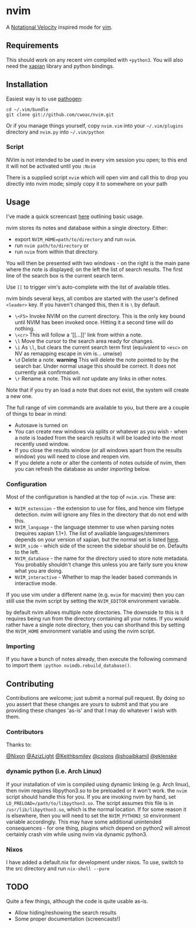 # nvim

A [Notational Velocity][nv] inspired mode for [vim][]. 


## Requirements
This should work on any recent vim compiled with `+python3`. You will also need the [xapian][] library and python bindings.

## Installation
Easiest way is to use [pathogen][]:

````
cd ~/.vim/bundle
git clone git://github.com/cwoac/nvim.git
````

Or if you manage things yourself, copy `nvim.vim` into your `~/.vim/plugins` directory and `nvim.py` into `~/.vim/python`

### Script

NVim is not intended to be used in every vim session you open; to this end it will not be activated until you `:Nvim`

There is a supplied script `nvim` which will open vim and call this to drop you directly into nvim mode; simply copy it to somewhere on your path

## Usage

I've made a quick screencast [here](http://showterm.io/3668688fe06b53482da16) outlining basic usage.

nvim stores its notes and database within a single directory. Either:

* export `NVIM_HOME=path/to/directory` and run `nvim`.
* run `nvim path/to/directory` or
* run `nvim` from within that directory. 

You will then be presented with two windows - on the right is the main pane where the note is displayed; on the left the list of search results.
The first line of the search box is the current search term.

Use `[[` to trigger vim's auto-complete with the list of available titles.

nvim binds several keys, all combos are started with the user's defined `<leader>` key. If you haven't changed this, then it is `\` by default.

* `\<F5>`  Invoke NVIM on the current directory. This is the only key bound until NVIM has been invoked once. Hitting it a second time will do nothing.
* `\<cr>`  This will follow a '[[...]]' link from within a note.
* `\l` Move the cursor to the search area ready for changes.
* `\i` As `\l`, but clears the current search term first (equivalent to `<esc>` on NV as remapping escape in vim is... unwise)
* `\d` Delete a note. **warning** This will delete the note pointed to by the search bar. Under normal usage this should be correct. 
 It does not currently ask confirmation.
* `\r` Rename a note. This will *not* update any links in other notes.


Note that if you try an load a note that does not exist, the system will create a new one.

The full range of vim commands are available to you, but there are a couple of things to bear in mind:

* Autosave is turned on
* You can create new windows via splits or whatever as you wish - when a note is loaded from the search results it will be loaded into the most recently used window.
* If you close the results window (or all windows apart from the results window) you will need to close and reopen vim.
* If you delete a note or alter the contents of notes outside of nvim, then you can refresh the database as under _importing_ below.

### Configuration
Most of the configuration is handled at the top of `nvim.vim`. These are:

* `NVIM_extension` - the extension to use for files, and hence vim filetype detection. nvim will ignore any files in the directory that do not end with this.
* `NVIM_language` - the language stemmer to use when parsing notes (requires xapian 1.1+). The list of availiable languages/stemmers depends on your version of xapian, but the normal set is listed [here](http://xapian.org/docs/apidoc/html/classXapian_1_1Stem.html#0f8f250587dfef35d47f13f0ec0028fb).
* `NVIM_side` - which side of the screen the sidebar should be on. Defaults to the left.
* `NVIM_database` - the name for the directory used to store note metadata. You probably shouldn't change this unless you are fairly sure you know what you are doing.
* `NVIM_interactive` - Whether to map the leader based commands in interactive mode.

If you use vim under a different name (e.g. `mvim` for macvim) then you can still use the nvim script by setting the `NVIM_EDITOR` environment variable.

by default nvim allows multiple note directories. The downside to this is it requires being run from the directory containing all your notes. 
If you would rather have a single note directory, then you can shorthand this by setting the `NVIM_HOME` environment variable and using the nvim script.

### Importing
If you have a bunch of notes already, then execute the following command to import them `:python nvimdb.rebuild_database()`. 

## Contributing
Contributions are welcome; just submit a normal pull request. By doing so you assert that these changes are yours to submit and that you are providing these changes 'as-is' and that I may do whatever I wish with them.

### Contributors
Thanks to:

[@Nixon](https://github.com/Nixon)
[@AzizLight](https://github.com/AzizLight)
[@Keithbsmiley](https://github.com/Keithbsmiley)
[@colons](https://github.com/colons)
[@shoaibkamil](https://github.com/shoaibkamil)
[@eklenske](https://github.com/eklenske)

### dynamic python (i.e. Arch Linux)
If your installation of vim is compiled using dynamic linking (e.g. Arch linux), then nvim requires libpython3.so to be preloaded or it won't work. the `nvim` script should handle this for you. If you are invoking nvim by hand, set `LD_PRELOAD=/path/to/libpython3.so`. The script assumes this file is in `/usr/lib/libpython3.so`, which is the normal location. If for some reason it is elsewhere, then you will need to set the `NVIM_PYTHON3_SO` environment variable accordingly.
This may have some additional unintended consequences - for one thing, plugins which depend on python2 will almost certainly crash vim while using nvim via dynamic python3.

### Nixos

I have added a default.nix for development under nixos. To use, switch to the src directory and run `nix-shell --pure`

## TODO
Quite a few things, although the code is quite usable as-is.

* Allow hiding/reshowing the search results
* Some proper documentation (screencasts!)

 [nv]: http://www.notational.net
 [vim]: http://www.vim.org
 [xapian]: http://xapian.org
 [pathogen]: https://github.com/tpope/vim-pathogen
